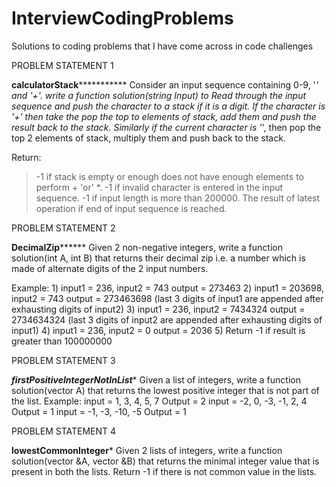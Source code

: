 # InterviewCodingProblems
Solutions to coding problems that I have come across in code challenges


PROBLEM STATEMENT 1

 ******************************calculatorStack*****************************************
 Consider an input sequence containing 0-9, '*' and '+'. write a function solution(string Input)
 to Read through the input sequence and push the character to a stack if it is a digit. If
 the character is '+' then take the pop the top to elements of stack, add them and push the
 result back to the stack. Similarly if the current character is '*', then pop the top 2 elements
 of stack, multiply them and push back to the stack.
 
 Return:
 > -1 if stack is empty or enough does not have enough elements to perform + 'or' *.
 > -1 if invalid character is entered in the input sequence.
 > -1 if input length is more than 200000.
 > The result of latest operation if end of input sequence is reached.
 
 
PROBLEM STATEMENT 2

 ************************************DecimalZip******************************************
 Given 2 non-negative integers, write a function solution(int A, int B) that returns their
 decimal zip i.e. a number which is made of alternate digits of the 2 input numbers.
 
 Example:
 		1)	input1 = 236, input2 = 743
   			output = 273463
 		2)	input1 = 203698, input2 = 743
   			output = 273463698 (last 3 digits of input1 are appended after exhausting digits of input2)
 		3) 	input1 = 236, input2 = 7434324
   			output = 2734634324 (last 3 digits of input2 are appended after exhausting digits of input1)
 		4)	input1 = 236, input2 = 0
   			output = 2036
 		5)	Return -1 if result is greater than 100000000


PROBLEM STATEMENT 3

 *****************************firstPositiveIntegerNotInList******************************
 Given a list of integers, write a function solution(vector<int> A) that
 returns the lowest positive integer that is not part of the list.
 Example:	input = 1, 3, 4, 5, 7			    Output = 2 
  			     input = -2, 0, -3, -1, 2, 4		Output = 1
 	 		     input = -1, -3, -10, -5			  Output = 1
 
  
PROBLEM STATEMENT 4

 **********************************lowestCommonInteger***********************************
 Given 2 lists of integers, write a function solution(vector<int> &A, vector<int> &B)
 that returns the minimal integer value that is present in both the lists. Return -1
 if there is not common value in the lists.
